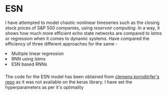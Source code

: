 # ESN
I have attempted to model chaotic nonlinear timeseries such as the closing stock prices of S&P 500 companies, using *reservoir computing*.
In a way, it shows how much more efficient echo state networks are compared to lstms or regression when it comes to dynamic systems.
Have compared the efficiency of three different approaches for the same - 
<li> Multiple linear regression
<li> RNN using lstms
<li> ESN based RNNs

###
The code for the ESN model has been obtained from [clemens korndörfer's repo](https://github.com/cknd/pyESN) as it was not available on the keras library. 
I have set the hyperparameters as per it's optimality 
